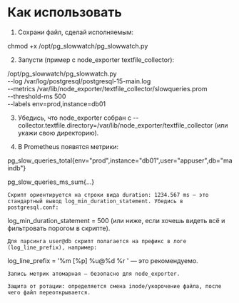 # Как использовать

1. Сохрани файл, сделай исполняемым:

chmod +x /opt/pg_slowwatch/pg_slowwatch.py


2. Запусти (пример с node_exporter textfile_collector):

/opt/pg_slowwatch/pg_slowwatch.py \
  --log /var/log/postgresql/postgresql-15-main.log \
  --metrics /var/lib/node_exporter/textfile_collector/slowqueries.prom \
  --threshold-ms 500 \
  --labels env=prod,instance=db01


3. Убедись, что node_exporter собран с --collector.textfile.directory=/var/lib/node_exporter/textfile_collector (или укажи свою директорию).

4. В Prometheus появятся метрики:

pg_slow_queries_total{env="prod",instance="db01",user="appuser",db="maindb"}

pg_slow_queries_ms_sum{...}

	Скрипт ориентируется на строки вида duration: 1234.567 ms — это стандартный вывод log_min_duration_statement. Убедись в postgresql.conf:
log_min_duration_statement = 500 (или ниже, если хочешь видеть всё и фильтровать порогом в скрипте).

	Для парсинга user@db скрипт полагается на префикс в логе (log_line_prefix), например:
log_line_prefix = '%m [%p] %u@%d %r ' — это рекомендуемо.

	Запись метрик атомарная — безопасно для node_exporter.

	Защита от ротации: определяется смена inode/укорочение файла, после чего файл переоткрывается.